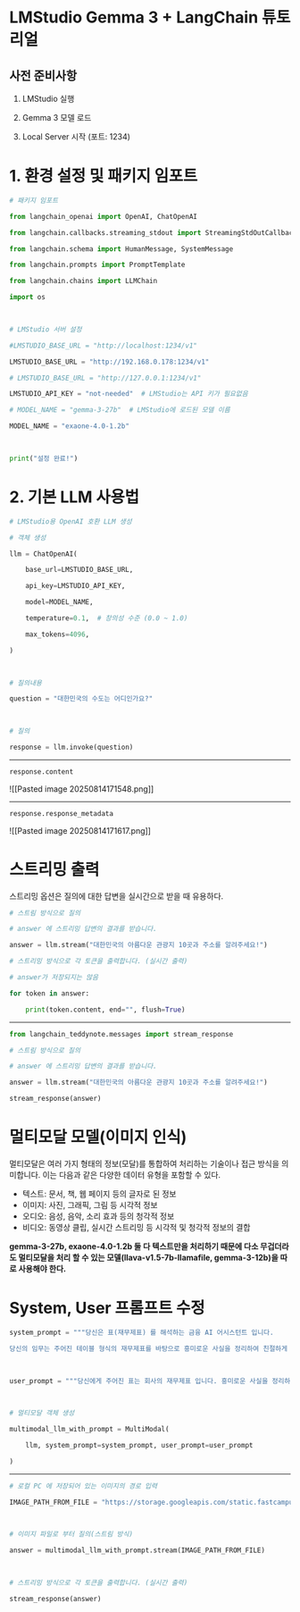 # LMStudio Gemma 3 + LangChain 튜토리얼

## 사전 준비사항

1. LMStudio 실행

2. Gemma 3 모델 로드

3. Local Server 시작 (포트: 1234)





# 1. 환경 설정 및 패키지 임포트

```python
# 패키지 임포트

from langchain_openai import OpenAI, ChatOpenAI

from langchain.callbacks.streaming_stdout import StreamingStdOutCallbackHandler

from langchain.schema import HumanMessage, SystemMessage

from langchain.prompts import PromptTemplate

from langchain.chains import LLMChain

import os

  

# LMStudio 서버 설정

#LMSTUDIO_BASE_URL = "http://localhost:1234/v1"

LMSTUDIO_BASE_URL = "http://192.168.0.178:1234/v1"

# LMSTUDIO_BASE_URL = "http://127.0.0.1:1234/v1"

LMSTUDIO_API_KEY = "not-needed"  # LMStudio는 API 키가 필요없음

# MODEL_NAME = "gemma-3-27b"  # LMStudio에 로드된 모델 이름

MODEL_NAME = "exaone-4.0-1.2b"

  

print("설정 완료!")
```






# 2. 기본 LLM 사용법

```python
# LMStudio용 OpenAI 호환 LLM 생성

# 객체 생성

llm = ChatOpenAI(

    base_url=LMSTUDIO_BASE_URL,

    api_key=LMSTUDIO_API_KEY,

    model=MODEL_NAME,

    temperature=0.1,  # 창의성 수준 (0.0 ~ 1.0)

    max_tokens=4096,

)

  

# 질의내용

question = "대한민국의 수도는 어디인가요?"

  

# 질의

response = llm.invoke(question)
```

---

```python
response.content
```

![[Pasted image 20250814171548.png]]

---

```python
response.response_metadata
```

![[Pasted image 20250814171617.png]]





# 스트리밍 출력

스트리밍 옵션은 질의에 대한 답변을 실시간으로 받을 때 유용하다.

```python
# 스트림 방식으로 질의

# answer 에 스트리밍 답변의 결과를 받습니다.

answer = llm.stream("대한민국의 아름다운 관광지 10곳과 주소를 알려주세요!")

# 스트리밍 방식으로 각 토큰을 출력합니다. (실시간 출력)

# answer가 저장되지는 않음

for token in answer:

    print(token.content, end="", flush=True)
```

---

```python
from langchain_teddynote.messages import stream_response

# 스트림 방식으로 질의

# answer 에 스트리밍 답변의 결과를 받습니다.

answer = llm.stream("대한민국의 아름다운 관광지 10곳과 주소를 알려주세요!")

stream_response(answer)
```





# 멀티모달 모델(이미지 인식)

멀티모달은 여러 가지 형태의 정보(모달)를 통합하여 처리하는 기술이나 접근 방식을 의미합니다. 이는 다음과 같은 다양한 데이터 유형을 포함할 수 있다.

- 텍스트: 문서, 책, 웹 페이지 등의 글자로 된 정보
- 이미지: 사진, 그래픽, 그림 등 시각적 정보
- 오디오: 음성, 음악, 소리 효과 등의 청각적 정보
- 비디오: 동영상 클립, 실시간 스트리밍 등 시각적 및 청각적 정보의 결합

**gemma-3-27b, exaone-4.0-1.2b 둘 다 텍스트만을 처리하기 때문에 다소 무겁더라도 멀티모달을 처리 할 수 있는 모델(llava-v1.5-7b-llamafile, gemma-3-12b)을 따로 사용해야 한다.**





# System, User 프롬프트 수정

```python
system_prompt = """당신은 표(재무제표) 를 해석하는 금융 AI 어시스턴트 입니다.

당신의 임무는 주어진 테이블 형식의 재무제표를 바탕으로 흥미로운 사실을 정리하여 친절하게 답변하는 것입니다."""

  

user_prompt = """당신에게 주어진 표는 회사의 재무제표 입니다. 흥미로운 사실을 정리하여 답변하세요."""

  

# 멀티모달 객체 생성

multimodal_llm_with_prompt = MultiModal(

    llm, system_prompt=system_prompt, user_prompt=user_prompt

)
```

---

```python
# 로컬 PC 에 저장되어 있는 이미지의 경로 입력

IMAGE_PATH_FROM_FILE = "https://storage.googleapis.com/static.fastcampus.co.kr/prod/uploads/202212/080345-661/kwon-01.png"

  

# 이미지 파일로 부터 질의(스트림 방식)

answer = multimodal_llm_with_prompt.stream(IMAGE_PATH_FROM_FILE)

  

# 스트리밍 방식으로 각 토큰을 출력합니다. (실시간 출력)

stream_response(answer)
```